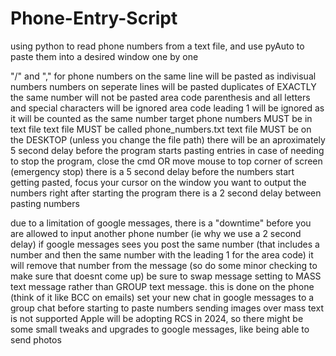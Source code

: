 # Phone-Entry-Script
using python to read phone numbers from a text file, and use pyAuto to paste them into a desired window one by one 


"/" and "," for phone numbers on the same line will be pasted as indivisual numbers
numbers on seperate lines will be pasted
duplicates of EXACTLY the same number will not be pasted
area code parenthesis and all letters and special characters will be ignored
area code leading 1 will be ignored as it will be counted as the same number 
target phone numbers MUST be in text file 
text file MUST be called phone_numbers.txt
text file MUST be on the DESKTOP (unless you change the file path)
there will be an aproximately 5 second delay before the program starts pasting entries
in case of needing to stop the program, close the cmd OR move mouse to top corner of screen (emergency stop)
there is a 5 second delay before the numbers start getting pasted, focus your cursor on the window you want to output the numbers right after starting the program
there is a 2 second delay between pasting numbers

due to a limitation of google messages, there is a "downtime" before you are allowed to input another phone number (ie why we use a 2 second delay)
if google messages sees you post the same number (that includes a number and then the same number with the leading 1 for the area code) it will remove that number from the message (so do some minor checking to make sure that doesnt come up)
be sure to swap message setting to MASS text message rather than GROUP text message. this is done on the phone (think of it like BCC on emails)
set your new chat in google messages to a group chat before starting to paste numbers
sending images over mass text is not supported 
Apple will be adopting RCS in 2024, so there might be some small tweaks and upgrades to google messages, like being able to send photos 
